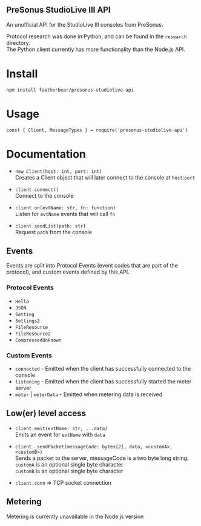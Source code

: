 PreSonus StudioLive III API
---

An unofficial API for the StudioLive III consoles from PreSonus.  

Protocol research was done in Python, and can be found in the `research` directory.  
The Python client currently has more functionality than the Node.js API.

# Install

`npm install featherbear/presonus-studiolive-api`

# Usage

`const { Client, MessageTypes } = require('presonus-studiolive-api')`

# Documentation

* `new Client(host: int, port: int)`  
Creates a Client object that will later connect to the console at `host`:`port`

* `client.connect()`  
Connect to the console

<!-- * `client.listen()`  
Start the metering server

* `client.stop()`  
Stop the metering server

* `client.setUDPServerPort(port: int)`  
Set the listen port of the metering server.  
Can only be run while the metering server is not running -->

* `client.on(evtName: str, fn: function)`  
Listen for `evtName` events that will call `fn`

* `client.sendList(path: str)`  
Request `path` from the console

## Events

Events are split into Protocol Events (event codes that are part of the protocol), and custom events defined by this API.  

### Protocol Events

* `Hello`
* `JSON`
* `Setting`
* `Settings2`
* `FileResource`
* `FileResource2`
* `CompressedUnknown`

### Custom Events

* `connected` - Emitted when the client has successfully connected to the console
* `listening` - Emitted when the client has successfully started the meter server
* `meter` | `meterData` - Emitted when metering data is received

## Low(er) level access

* `client.emit(evtName: str, ...data)`  
Emits an event for `evtName` with `data`

* `client._sendPacket(messageCode: bytes[2], data, <customA>, <customB>)`  
Sends a packet to the server, messageCode is a two byte long string.  
`customA` is an optional single byte character  
`customB` is an optional single byte character  

* `client.conn` => TCP socket connection

## Metering

Metering is currently unavailable in the Node.js version

<!-- Metering data is stored as a dictionary -->


<!-- ```
{
  input: [..., ..., ... /* 32 */], // Input signal
  chain1input: input
  chain1output: [..., ..., ... /* 32 */], // First FX chain
  chain2input: chain1output,
  chain2output: [..., ..., ... /* 32 */], // Second FX chain
  chain3input: chain2output,
  chain3output: [..., ..., ... /* 32 */], // Third FX chain
  chain4input: chain3output,
  chain4output: [..., ..., ... /* 32 */], // Fourth FX chain
  level: chain4output
}
``` -->
